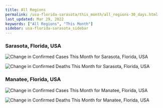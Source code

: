 ```yaml
---
title: All Regions
permalink: /usa-florida-sarasota/this_month/all_regions-30_days.html
last_updated: Mar 29, 2022
keywords: ["All Regions", "This Month"]
sidebar: usa-florida-sarasota_sidebar
---
```


<h3>Sarasota, Florida, USA</h3>

![Change in Confirmed Cases This Month for Sarasota, Florida, USA](/covid_tracker/images/graphs/usa-florida-sarasota-delta_confirmed-30_days_graph.png)

![Change in Confirmed Deaths This Month for Sarasota, Florida, USA](/covid_tracker/images/graphs/usa-florida-sarasota-delta_deaths-30_days_graph.png)

<h3>Manatee, Florida, USA</h3>

![Change in Confirmed Cases This Month for Manatee, Florida, USA](/covid_tracker/images/graphs/usa-florida-manatee-delta_confirmed-30_days_graph.png)

![Change in Confirmed Deaths This Month for Manatee, Florida, USA](/covid_tracker/images/graphs/usa-florida-manatee-delta_deaths-30_days_graph.png)
